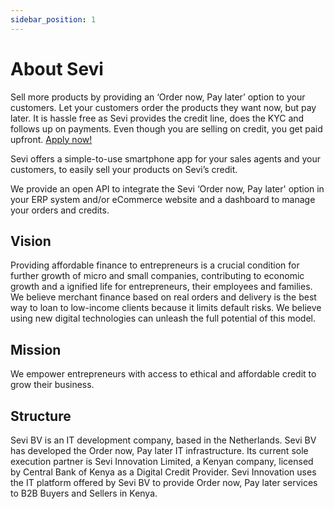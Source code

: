 ```yaml
---
sidebar_position: 1
---
```

# About Sevi

Sell more products by providing an ‘Order now, Pay later’ option to your customers. Let your customers order the products they want now, but pay later. It is hassle free as Sevi provides the credit line, does the KYC and follows up on payments. Even though you are selling on credit, you get paid upfront. [Apply now!](/docs/seller/apply)

Sevi offers a simple-to-use smartphone app for your sales agents and your customers, to easily sell your products on Sevi’s credit.

We provide an open API to integrate the Sevi ‘Order now, Pay later' option in your ERP system and/or eCommerce website and a dashboard to manage your orders and credits.

<!-- <iframe width="560" height="315" src="https://www.youtube.com/embed/phyvPw_jyIM" title="YouTube video player" frameborder="0" allow="accelerometer; autoplay; clipboard-write; encrypted-media; gyroscope; picture-in-picture; fullscreen"></iframe> -->

## Vision

Providing affordable finance to entrepreneurs is a crucial condition for further growth of micro and small companies, contributing to economic growth and a ignified life for entrepreneurs, their employees and families. We believe merchant finance based on real orders and delivery is the best way to loan to low-income clients because it limits default risks. We believe using new digital technologies can unleash the full potential of this model.

## Mission

We empower entrepreneurs with access to ethical and affordable credit to grow their business.

## Structure

Sevi BV is an IT development company, based in the Netherlands. Sevi BV has developed the Order now, Pay later IT infrastructure. Its current sole execution partner is Sevi Innovation Limited, a Kenyan company, licensed by Central Bank of Kenya as a Digital Credit Provider. Sevi Innovation uses the IT platform offered by Sevi BV to provide Order now, Pay later services to B2B Buyers and Sellers in Kenya. 
